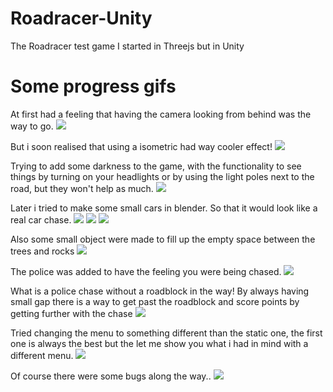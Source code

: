 # Roadracer-Unity
The Roadracer test game I started in Threejs but in Unity

# Some progress gifs
At first had a feeling that having the camera looking from behind was the way to go. 
![](https://i.imgur.com/ru5XSvS.jpg)

But i soon realised that using a isometric had way cooler effect!
![](https://i.imgur.com/pInDCnW.jpg)

Trying to add some darkness to the game, with the functionality to see things by turning on your headlights or by using the light poles next to the road, but they won't help as much.
![](https://media.giphy.com/media/NsF13pDKVNGhzyia3J/giphy.gif)

Later i tried to make some small cars in blender. So that it would look like a real car chase.
![](https://i.imgur.com/r7kgZBw.jpg)
![](https://i.imgur.com/cyX0ZIi.jpg)
![](https://i.imgur.com/SPOxjzD.jpg)

Also some small object were made to fill up the empty space between the trees and rocks
![](https://i.imgur.com/VlYfRA9.jpg)


The police was added to have the feeling you were being chased.
![](https://media.giphy.com/media/3YHzY3T4bViG2hmnlN/giphy.gif)

What is a police chase without a roadblock in the way!
By always having small gap there is a way to get past the roadblock and score points by getting further with the chase
![](https://media.giphy.com/media/5w2d7jwmYZFD9J1nMx/giphy.gif)

Tried changing the menu to something different than the static one, the first one is always the best but the let me show you what i had in mind with a different menu.
![](https://media.giphy.com/media/Y4vfxfb2xpGoTuzHbF/giphy.gif)

Of course there were some bugs along the way..
![](https://media.giphy.com/media/uANGAKG5dwWppaZCKc/giphy.gif)
